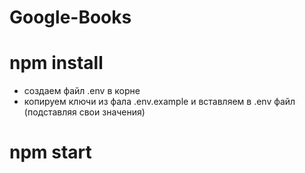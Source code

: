 # Google-Books

# npm install
- создаем файл .env в корне
- копируем ключи из фала .env.example и вставляем в .env файл (подставляя свои значения)
# npm start
